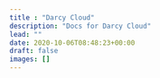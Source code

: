 ```yaml
---
title : "Darcy Cloud"
description: "Docs for Darcy Cloud"
lead: ""
date: 2020-10-06T08:48:23+00:00
draft: false
images: []
---
```

